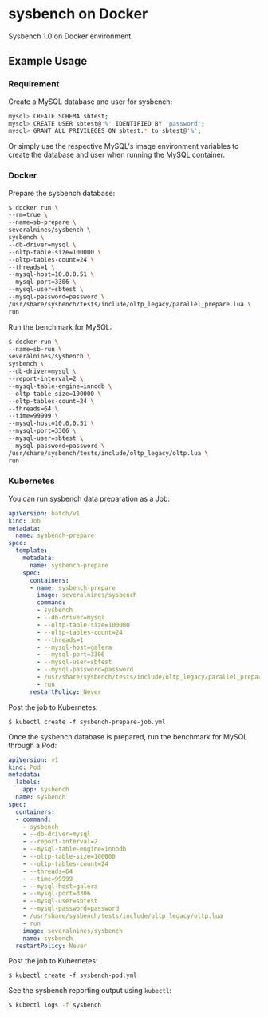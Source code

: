 # sysbench on Docker #

Sysbench 1.0 on Docker environment.

## Example Usage ##

### Requirement ###

Create a MySQL database and user for sysbench:

```bash
mysql> CREATE SCHEMA sbtest;
mysql> CREATE USER sbtest@'%' IDENTIFIED BY 'password';
mysql> GRANT ALL PRIVILEGES ON sbtest.* to sbtest@'%';
```

Or simply use the respective MySQL's image environment variables to create the database and user when running the MySQL container.

### Docker ###

Prepare the sysbench database:

```bash
$ docker run \
--rm=true \
--name=sb-prepare \
severalnines/sysbench \
sysbench \
--db-driver=mysql \
--oltp-table-size=100000 \
--oltp-tables-count=24 \
--threads=1 \
--mysql-host=10.0.0.51 \
--mysql-port=3306 \
--mysql-user=sbtest \
--mysql-password=password \
/usr/share/sysbench/tests/include/oltp_legacy/parallel_prepare.lua \
run
```

Run the benchmark for MySQL:

```bash
$ docker run \
--name=sb-run \
severalnines/sysbench \
sysbench \
--db-driver=mysql \
--report-interval=2 \
--mysql-table-engine=innodb \
--oltp-table-size=100000 \
--oltp-tables-count=24 \
--threads=64 \
--time=99999 \
--mysql-host=10.0.0.51 \
--mysql-port=3306 \
--mysql-user=sbtest \
--mysql-password=password \
/usr/share/sysbench/tests/include/oltp_legacy/oltp.lua \
run
```


### Kubernetes ###

You can run sysbench data preparation as a Job:

```yaml
apiVersion: batch/v1
kind: Job
metadata:
  name: sysbench-prepare
spec:
  template:
    metadata:
      name: sysbench-prepare
    spec:
      containers:
      - name: sysbench-prepare
        image: severalnines/sysbench
        command:
        - sysbench
        - --db-driver=mysql
        - --oltp-table-size=100000
        - --oltp-tables-count=24
        - --threads=1
        - --mysql-host=galera
        - --mysql-port=3306
        - --mysql-user=sbtest
        - --mysql-password=password
        - /usr/share/sysbench/tests/include/oltp_legacy/parallel_prepare.lua
        - run
      restartPolicy: Never
```

Post the job to Kubernetes:

```
$ kubectl create -f sysbench-prepare-job.yml
```

Once the sysbench database is prepared, run the benchmark for MySQL through a Pod:

```yaml
apiVersion: v1
kind: Pod
metadata:
  labels:
    app: sysbench
  name: sysbench
spec:
  containers:
  - command:
    - sysbench
    - --db-driver=mysql
    - --report-interval=2
    - --mysql-table-engine=innodb
    - --oltp-table-size=100000
    - --oltp-tables-count=24
    - --threads=64
    - --time=99999
    - --mysql-host=galera
    - --mysql-port=3306
    - --mysql-user=sbtest
    - --mysql-password=password
    - /usr/share/sysbench/tests/include/oltp_legacy/oltp.lua
    - run
    image: severalnines/sysbench
    name: sysbench
  restartPolicy: Never
```

Post the job to Kubernetes:

```
$ kubectl create -f sysbench-pod.yml
```

See the sysbench reporting output using ``kubectl``:

```bash
$ kubectl logs -f sysbench
```
